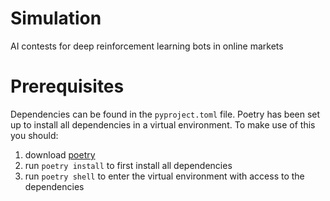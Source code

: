 # Simulation
AI contests for deep reinforcement learning bots in online markets

# Prerequisites
Dependencies can be found in the `pyproject.toml` file.
Poetry has been set up to install all dependencies in a virtual environment. To
make use of this you should:
1. download [poetry](https://python-poetry.org/)
1. run `poetry install` to first install all dependencies
1. run `poetry shell` to enter the virtual environment with access to the
   dependencies

